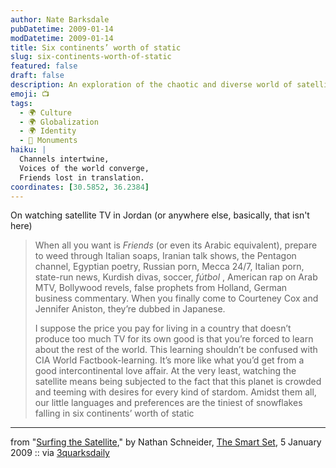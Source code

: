 ```yaml
---
author: Nate Barksdale
pubDatetime: 2009-01-14
modDatetime: 2009-01-14
title: Six continents’ worth of static
slug: six-continents-worth-of-static
featured: false
draft: false
description: An exploration of the chaotic and diverse world of satellite TV in Jordan.
emoji: 📺
tags:
  - 🌍 Culture
  - 🌍 Globalization
  - 🌍 Identity
  - 🕌 Monuments
haiku: |
  Channels intertwine,  
  Voices of the world converge,  
  Friends lost in translation.
coordinates: [30.5852, 36.2384]
---
```


On watching satellite TV in Jordan (or anywhere else, basically, that isn't here)

> When all you want is _Friends_ (or even its Arabic equivalent), prepare to weed through Italian soaps, Iranian talk shows, the Pentagon channel, Egyptian poetry, Russian porn, Mecca 24/7, Italian porn, state-run news, Kurdish divas, soccer, _fútbol_ , American rap on Arab MTV, Bollywood revels, false prophets from Holland, German business commentary. When you finally come to Courteney Cox and Jennifer Aniston, they’re dubbed in Japanese.
>
> I suppose the price you pay for living in a country that doesn’t produce too much TV for its own good is that you’re forced to learn about the rest of the world. This learning shouldn’t be confused with CIA World Factbook-learning. It’s more like what you’d get from a good intercontinental love affair. At the very least, watching the satellite means being subjected to the fact that this planet is crowded and teeming with desires for every kind of stardom. Amidst them all, our little languages and preferences are the tiniest of snowflakes falling in six continents’ worth of static

---

from "[Surfing the Satellite](http://thesmartset.com/article/article01050901.aspx)," by Nathan Schneider, [The Smart Set](http://thesmartset.com/article/article01050901.aspx), 5 January 2009 :: via [3quarksdaily](https://www.google.com/search?q=%223quarksdaily%22%203quarksdaily.com)
